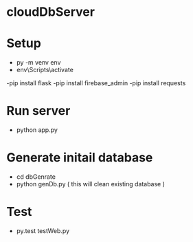 # cloudDbServer

# Setup 
- py -m venv env 
- env\Scripts\activate

-pip install flask 
-pip install firebase_admin 
-pip install requests 

# Run server 
- python app.py

# Generate initail database 
- cd dbGenrate 
- python genDb.py ( this will clean existing database )

# Test 
- py.test testWeb.py
